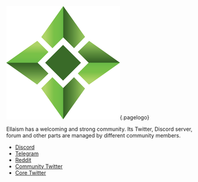 ![Logo](/uploads/logo.png "Logo"){.pagelogo}
<!-- TITLE: Community -->
<!-- SUBTITLE: Ellaism - A stable network with no premine and no dev fees -->

Ellaism has a welcoming and strong community. Its Twitter, Discord server, forum and other
parts are managed by different community members.

* [Discord](https://discord.gg/gz9tURY)
* [Telegram](https://t.me/ellaismcoin)
* [Reddit](https://www.reddit.com/r/ellaism/)
* [Community Twitter](https://twitter.com/EllaismProject)
* [Core Twitter](https://twitter.com/EllaismCore)
